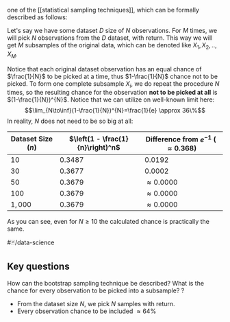 one of the [[statistical sampling techniques]], which can be formally described as follows:

Let's say we have some dataset $D$ size of $N$ observations. For $M$ times, we will pick $N$ observations from the $D$ dataset, with return. This way we will get $M$ subsamples of the original data, which can be denoted like $X_{1},X_{2},..,X_{M}$.

Notice that each original dataset observation has an equal chance of $\frac{1}{N}$ to be picked at a time, thus $1-\frac{1}{N}$ chance not to be picked. To form one complete subsample $X_{i}$, we do repeat the procedure $N$ times, so the resulting chance for the observation **not to be picked at all** is $(1-\frac{1}{N})^{N}$.
Notice that we can utilize on well-known limit here:
$$\lim_{N\to\inf}(1-\frac{1}{N})^{N}=\frac{1}{e} \approx 36\%$$
In reality, $N$ does not need to be so big at all:

| Dataset Size ($n$)   | $\left(1 - \frac{1}{n}\right)^n$ | Difference from $e^{-1}$ ($\approx 0.368$) |
|-----------------------|----------------------------------|-------------------------------------------|
| $10$                 | $0.3487$                        | $0.0192$                                  |
| $30$                 | $0.3677$                        | $0.0002$                                  |
| $50$                 | $0.3679$                        | $\approx 0.0000$                          |
| $100$                | $0.3679$                        | $\approx 0.0000$                          |
| $1,000$              | $0.3679$                        | $\approx 0.0000$                          |
As you can see, even for $N\geq 10$ the calculated chance is practically the same.

#🃏/data-science 
## Key questions

How can the bootstrap sampling technique be described? What is the chance for every observation to be picked into a subsample?
?
- From the dataset size $N$, we pick $N$ samples with return.
- Every observation chance to be included $\approx 64\%$
<!--SR:!2025-02-14,55,310-->